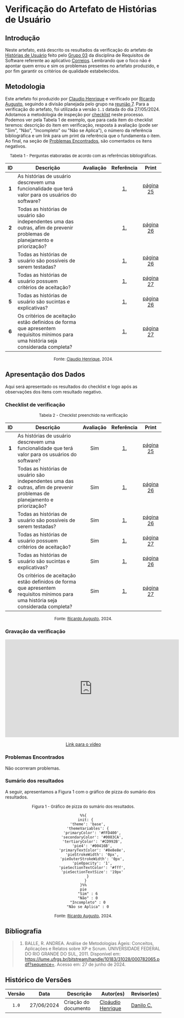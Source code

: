 # Verificação do Artefato de Histórias de Usuário

## Introdução

Neste artefato, está descrito os resultados da verificação do artefato de [Histórias de Usuário](https://mmclovin.github.io/2024.1-App_Correios/modelagem/agil/historias_de_usuario/) feito pelo [Grupo 03](https://mmclovin.github.io/2024.1-App_Correios/) da disciplina de Requisitos de Software referente ao aplicativo [Correios](https://www.correios.com.br/). Lembrando que o foco não é apontar quem errou e sim os problemas presentes no artefato produzido, e por fim garantir os critérios de qualidade estabelecidos.

## Metodologia

Este artefato foi produzido por [Claudio Henrique][ClaudioGH] e verificado por [Ricardo Augusto][RicardoGH], seguindo a divisão planejada pelo grupo na [reunião 7](https://mmclovin.github.io/2024.1-App_Correios/atas/ata7/). Para a verificação do artefato, foi utilizada a versão `1.1` datada do dia 27/05/2024. Adotamos a metodologia de inspeção por [checklist](#checklist-de-verificacao) neste processo. Podemos ver pela Tabela 1 de exemplo, que para cada item do checklist teremos: descrição do item em verificação, resposta à avaliação (pode ser "Sim", "Não", "Incompleto" ou "Não se Aplica"), o número da referência bibliográfica e um link para um print da referência que o fundamenta o item. Ao final, na seção de [Problemas Encontrados](#problemas-encontrados), são comentados os itens negativos.

<font size="2"><p style="text-align: center">Tabela 1 - Perguntas elaboradas de acordo com as referências bibliográficas.</p></font>

<center markdown="1">

| ID | Descrição | Avaliação | Referência | Print |
|:--:| --------- | :-------: | :--------: | :---: |
| **1** | As histórias de usuário descrevem uma funcionalidade que terá valor para os usuários do software? |  | [1.](#ref1) | [página 25](../../../../assets/prints_verificacao/claudio/pg25-us-1.png) |
| **2** | Todas as histórias de usuário são independentes uma das outras, afim de prevenir problemas de planejamento e priorização? |  | [1.](#ref1) | [página 26](../../../../assets/prints_verificacao/claudio/pg26-invest.png) |
| **3** | Todas as histórias de usuário são possíveis de serem testadas? |  | [1.](#ref1) | [página 26](../../../../assets/prints_verificacao/claudio/pg26-invest.png) |
| **4** | Todas as histórias de usuário possuem critérios de aceitação? |  | [1.](#ref1) | [página 27](../../../../assets/prints_verificacao/claudio/pg27-ca.png) |
| **5** | Todas as histórias de usuário são sucintas e explicativas? |  | [1.](#ref1) | [página 26](../../../../assets/prints_verificacao/claudio/pg26-invest.png) |
| **6** | Os critérios de aceitação estão definidos de forma que apresentem requisitos mínimos para uma história seja considerada completa? |  | [1.](#ref1) | [página 27](../../../../assets/prints_verificacao/claudio/pg27-us-ac.png) |

</center>

<font size="2"><p style="text-align: center">Fonte: [Claudio Henrique](https://github.com/claudiohsc), 2024.</p></font>

## Apresentação dos Dados

Aqui será apresentado os resultados do checklist e logo após as observações dos itens com resultado negativo.

### Checklist de verificação

<font size="2"><p style="text-align: center">Tabela 2 - Checklist preenchido na verificação</p></font>

<center markdown="1">

| ID | Descrição | Avaliação | Referência | Print |
|:--:| --------- | :-------: | :--------: | :---: |
| **1** | As histórias de usuário descrevem uma funcionalidade que terá valor para os usuários do software? | Sim | [1.](#ref1) | [página 25](../../../../assets/prints_verificacao/claudio/pg25-us-1.png) |
| **2** | Todas as histórias de usuário são independentes uma das outras, afim de prevenir problemas de planejamento e priorização? | Sim | [1.](#ref1) | [página 26](../../../../assets/prints_verificacao/claudio/pg26-invest.png) |
| **3** | Todas as histórias de usuário são possíveis de serem testadas? | Sim | [1.](#ref1) | [página 26](../../../../assets/prints_verificacao/claudio/pg26-invest.png) |
| **4** | Todas as histórias de usuário possuem critérios de aceitação? | Sim | [1.](#ref1) | [página 27](../../../../assets/prints_verificacao/claudio/pg27-ca.png) |
| **5** | Todas as histórias de usuário são sucintas e explicativas? | Sim | [1.](#ref1) | [página 26](../../../../assets/prints_verificacao/claudio/pg26-invest.png) |
| **6** | Os critérios de aceitação estão definidos de forma que apresentem requisitos mínimos para uma história seja considerada completa? | Sim | [1.](#ref1) | [página 27](../../../../assets/prints_verificacao/claudio/pg27-us-ac.png) |

</center>

<font size="2"><p style="text-align: center">Fonte: [Ricardo Augusto](https://github.com/avmricardo), 2024.</p></font>

### Gravação da verificação

<!-- para o iframe do vídeo, bote width = 560 e height = 315 -->

<div style="text-align: center;">
<iframe width="560" height="315" src="https://www.youtube.com/embed/BM0DgQ3d_bE?si=bClDbQ6xrcbVKK_U" title="YouTube video player" frameborder="0" allow="accelerometer; autoplay; clipboard-write; encrypted-media; gyroscope; picture-in-picture; web-share" referrerpolicy="strict-origin-when-cross-origin" allowfullscreen></iframe>
</div>

<p style="text-align: center">
    <a href="https://youtu.be/BM0DgQ3d_bE"> Link para o vídeo </a>
</p>

### Problemas Encontrados

<!--- Aqui será apresentado todos os problemas identificados durante o processo de verificação do artefato de link do artefato. --->

Não ocorreram problemas.

### Sumário dos resultados

<!-- Conte as quantidade de ocorrencias e coloque no Grafico a quantidade em cada tipo de avaliação (se não ouver incidencia de um tipo como "não se aplica", apague a linha do mesmo)-->
A seguir, apresentamos a Figura 1 com o gráfico de pizza do sumário dos resultados.

<font size="2"><p style="text-align: center">Figura 1 - Gráfico de pizza do sumário dos resultados.</p></font>

<center markdown="1">

``` mermaid
%%{
  init: {
    'theme': 'base',
    'themeVariables': {
        'primaryColor': '#FFD400',
        'secondaryColor': '#0083CA',
        'tertiaryColor': '#CD992B',
        'pie4': '#00416B',
        'primaryTextColor': '#8e8e8e',
        'pieStrokeWidth': '0px',
        'pieOuterStrokeWidth': '0px',
        'pieOpacity': '1',
        'pieSectionTextColor': '#fff',
        'pieSectionTextSize': '19px'
    }
  }
}%%
pie
    "Sim" : 6
    "Não" : 0
    "Incompleto" : 0
    "Não se Aplica" : 0
```

</center>

<font size="2"><p style="text-align: center">Fonte: [Ricardo Augusto][RicardoGH], 2024.</p></font>

## Bibliografia

> 1. <a id="ref1"> </a>BALLE, R. ANDREA. Análise de Metodologias Ágeis: Conceitos, Aplicações e Relatos sobre XP e Scrum. UNIVERSIDADE FEDERAL DO RIO GRANDE DO SUL, 2011. Disponível em: https://lume.ufrgs.br/bitstream/handle/10183/31028/000782065.pdf?sequence=. Acesso em: 27 de junho de 2024.

## Histórico de Versões

| Versão | Data | Descrição | Autor(es) | Revisor(es) |
| :----: | :--: | --------- | ----------- | ------ |
| `1.0`  | 27/06/2024 | Criação do documento | [Cloáudio Henrique][ClaudioGH] | [Danilo C.][DaniloGH] |

[ClaudioGH]: https://github.com/claudiohsc
[DaniloGH]: https://github.com/Danilo-Carvalho-Antunes
[EliasGH]: https://github.com/EliasOliver21
[GabrielBGH]: https://github.com/Bertolazi
[GabrielFGH]: https://github.com/MMcLovin
[PabloGH]: https://github.com/pabloheika
[RicardoGH]: https://www.github.com/avmricardo